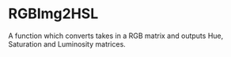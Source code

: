# RGBImg2HSL
A function which converts takes in a RGB matrix and outputs Hue, Saturation and Luminosity matrices.
